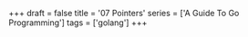 +++
draft = false
title = '07 Pointers'
series = ['A Guide To Go Programming']
tags = ['golang']
+++
